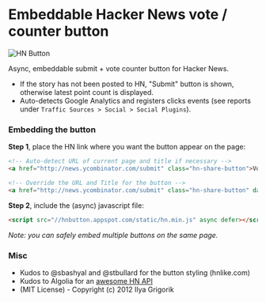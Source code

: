 # Embeddable Hacker News vote / counter button

![HN Button](http://img.skitch.com/20120415-bp8igiq74w53f91swt6tcy9cx8.jpg)

Async, embeddable submit + vote counter button for Hacker News.

- If the story has not been posted to HN, "Submit" button is shown, otherwise latest point count is displayed.
- Auto-detects Google Analytics and registers clicks events (see reports under `Traffic Sources > Social > Social Plugins`).

### Embedding the button

**Step 1**, place the HN link where you want the button appear on the page:

```html
<!-- Auto-detect URL of current page and title if necessary -->
<a href="http://news.ycombinator.com/submit" class="hn-share-button">Vote on HN</a>

<!-- Override the URL and Title for the button -->
<a href="http://news.ycombinator.com/submit" class="hn-share-button" data-title="Some Title" data-url="http://www.igvita.com/">Vote on HN</a>
```

**Step 2**, include the (async) javascript file:

```html
<script src="//hnbutton.appspot.com/static/hn.min.js" async defer></script>
```

_Note: you can safely embed multiple buttons on the same page._

### Misc

* Kudos to @sbashyal and @stbullard for the button styling (hnlike.com)
* Kudos to Algolia for an [awesome HN API](http://hn.algolia.com/)
* (MIT License) - Copyright (c) 2012 Ilya Grigorik
